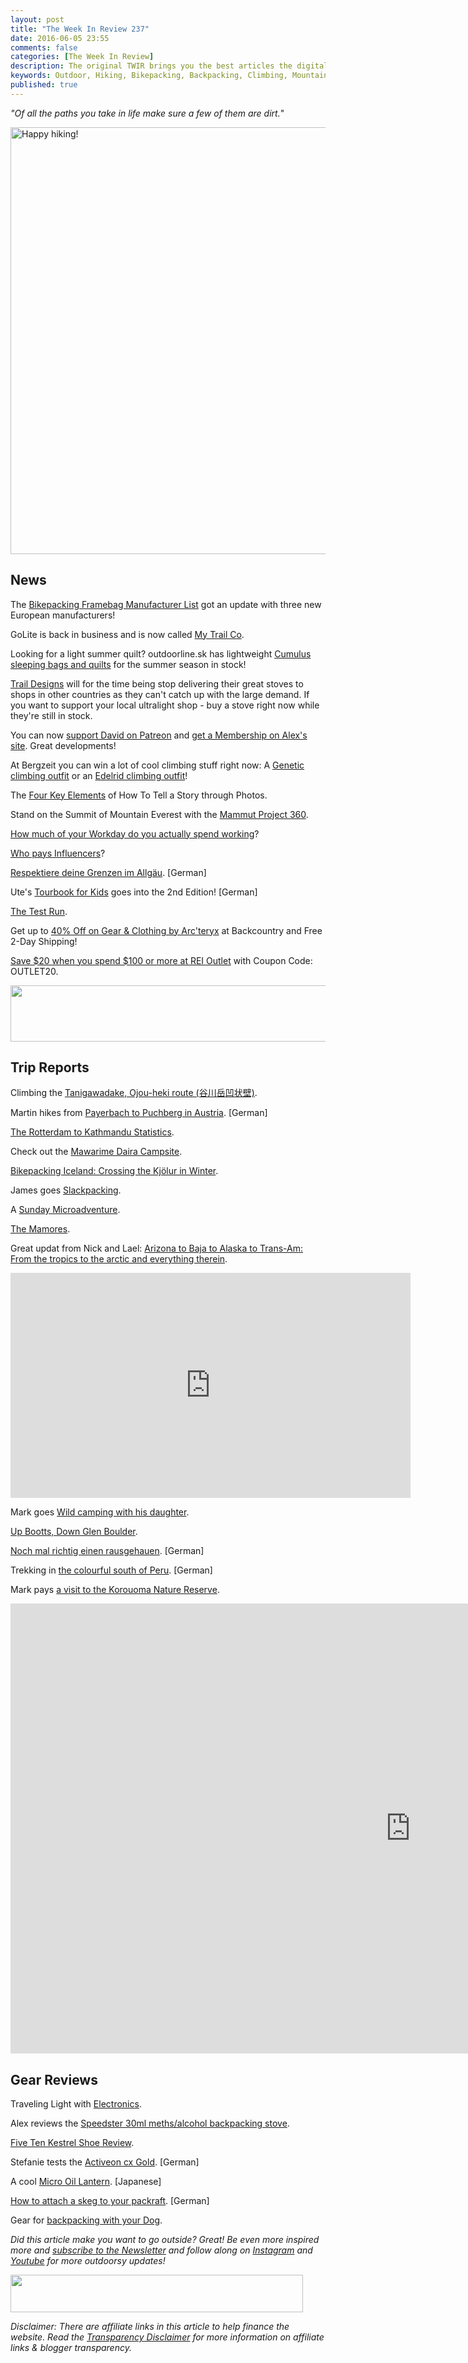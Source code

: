 ```yaml
---
layout: post
title: "The Week In Review 237"
date: 2016-06-05 23:55
comments: false
categories: [The Week In Review]
description: The original TWIR brings you the best articles the digital outdoors had to offer in the past week.
keywords: Outdoor, Hiking, Bikepacking, Backpacking, Climbing, Mountaineering, Camping, Trekking, Wandern, Reisen, Travel
published: true
---
```


*"Of all the paths you take in life make sure a few of them are dirt.*"

<a data-flickr-embed="true"  href="https://www.flickr.com/photos/hendrikmorkel/26634876793/in/dateposted/" title="Happy hiking!"><img src="https://c2.staticflickr.com/8/7674/26634876793_253babe29e_b.jpg" width="1024" height="683" alt="Happy hiking!"></a><script async src="//embedr.flickr.com/assets/client-code.js" charset="utf-8"></script>

<!-- more --> 

## News

The [Bikepacking Framebag Manufacturer List](https://hikinginfinland.com/2015/02/bikepacking-bag-manufacturers.html) got an update with three new European manufacturers!

GoLite is back in business and is now called [My Trail Co](http://mytrailco.com).

Looking for a light summer quilt? outdoorline.sk has lightweight [Cumulus sleeping bags and quilts](https://www.outdoorline.sk/en/15_cumulus) for the summer season in stock!

[Trail Designs](https://www.traildesigns.com) will for the time being stop delivering their great stoves to shops in other countries as they can't catch up with the large demand. If you want to support your local ultralight shop - buy a stove right now while they're still in stock.

You can now [support David on Patreon](http://www.davidlintern.com/blog/2016/6/5/paying-attention) and [get a Membership on Alex's site](http://www.alexroddie.com/2016/06/announcing-membership.html). Great developments!

At Bergzeit you can win a lot of cool climbing stuff right now: A [Genetic climbing outfit](http://www.bergzeit.de/magazin/glueckspilz/gewinnspiel/?utm_source=publishen&utm_medium=referral&utm_campaign=gp_1606) or an [Edelrid climbing outfit](https://www.bergzeit.de/magazin/fotocontest/edelrid-kletteroutfit/?utm_source=publishen&utm_medium=referral&utm_campaign=fc_1606)!

The [Four Key Elements](http://blog.jpegmini.com/the-four-key-elements-of-how-to-tell-a-story-through-photos/) of How To Tell a Story through Photos.

Stand on the Summit of Mountain Everest with the [Mammut Project 360](http://project360.mammut.ch/en/#route/mount-everest/south-route/1/details).

[How much of your Workday do you actually spend working](https://contently.com/strategist/2016/05/09/infographic-much-workday-spend-actually-working/)?

[Who pays Influencers](http://whopaysinfluencers.com)?

[Respektiere deine Grenzen im Allgäu](https://freieberge.wordpress.com/2016/06/03/respektiere-deine-grenzen-im-allgaeu/). [German]

Ute's [Tourbook for Kids](http://www.zwerg-am-berg.de/tourenbuch-fuer-kinder-zum-stempeln/) goes into the 2nd Edition! [German]

[The Test Run](http://unclippedadventure.com/wp/episode-4-the-test-run/).

Get up to [40% Off on Gear & Clothing by Arc'teryx](http://www.avantlink.com/click.php?tt=ml&ti=49133&pw=73183) at Backcountry and Free 2-Day Shipping!

[Save $20 when you spend $100 or more at REI Outlet](http://www.avantlink.com/click.php?tt=ml&ti=264573&pw=73183) with Coupon Code: OUTLET20.

<a href="http://www.avantlink.com/click.php?tt=ml&amp;ti=467613&amp;pw=73183"><img src="//www.avantlink.com/gbi/13661/467613/55699/73183/image.jpg" width="728" height="90" style="border: 0px;" alt="" /></a>

## Trip Reports

Climbing the [Tanigawadake, Ojou-heki route (谷川岳凹状壁)](http://climbjapan.blogspot.fi/2016/06/tanigawadake-ojou-heki-route.html).

Martin hikes from [Payerbach to Puchberg in Austria](http://www.gehlebt.at/schneeberg-rax-backstage/). [German]

[The Rotterdam to Kathmandu Statistics](http://www.twistingspokes.com/journey-rotterdam-kathmandu-statistics/).

Check out the [Mawarime Daira Campsite](http://ridgelineimages.com/musings/mawarime-daira-campsite/).

[Bikepacking Iceland: Crossing the Kjölur in Winter](http://bikepackersmagazine.com/iceland-bikepacking-winter/).

James goes [Slackpacking](https://backpackingbongos.wordpress.com/2016/06/05/slackpacking-nidderdale/).

A [Sunday Microadventure](http://www.oooyeah.de/saechsische-schweiz/).

[The Mamores](https://runrideandsleepoutside.wordpress.com/2016/06/05/the-mamores-the-mountains-that-stole-my-trousers/).

Great updat from Nick and Lael: [Arizona to Baja to Alaska to Trans-Am: From the tropics to the arctic and everything therein](https://gypsybytrade.wordpress.com/2016/06/04/arizona-to-baja-to-alaska-to-trans-am-from-the-tropics-to-the-arctic-and-everything-therein/).

<iframe src="https://player.vimeo.com/video/167069783?title=0&byline=0&portrait=0&badge=0" width="640" height="360" frameborder="0" webkitallowfullscreen mozallowfullscreen allowfullscreen></iframe>

Mark goes [Wild camping with his daughter](https://beatingthebounds.wordpress.com/2016/05/26/wild-camping-with-a/).

[Up Bootts, Down Glen Boulder](http://dailey7779.blogspot.fi/2016/05/isolation-up-bootts-down-glen-boulder.html).

[Noch mal richtig einen rausgehauen](https://kritzelkraxel.net/2016/06/02/noch-mal-richtig-einen-rausgehauen/). [German]

Trekking in [the colourful south of Peru](http://geraldtrekkt.blogspot.fi/2016/06/boliviens-bunter-suden.html). [German]

Mark pays [a visit to the Korouoma Nature Reserve](http://www.backpackingnorth.com/blog/2016/5/31/there-and-back-again).

<iframe width="1280" height="720" src="https://www.youtube.com/embed/tT3hyLvYNNo" frameborder="0" allowfullscreen></iframe>

## Gear Reviews

Traveling Light with [Electronics](https://brooksreview.net/2016/05/travel-electronics/).

Alex reviews the [Speedster 30ml meths/alcohol backpacking stove](http://www.alexroddie.com/2016/05/gear-review-speedster-30ml-methsalcohol-backpacking-stove.html).

[Five Ten Kestrel Shoe Review](http://bikepackersmagazine.com/review-five-ten-kestrel-shoes/).

Stefanie tests the [Activeon cx Gold](http://www.gipfel-glueck.de/test-action-kamera/). [German]

A cool [Micro Oil Lantern](http://tetk.seesaa.net/article/438602511.html). [Japanese]

[How to attach a skeg to your packraft](http://www.packrafting.de/2016/06/how-to-anbringen-einer-richtungsflosse.html). [German]

Gear for [backpacking with your Dog](http://www.thegearcaster.com/2016/06/gear-for-backpacking-with-your-dog.html).


*Did this article make you want to go outside? Great! Be even more inspired more and [subscribe to the Newsletter](http://hikinginfinland.us2.list-manage1.com/subscribe?u=b29c2acd04d959eace48da780&id=46b5d0326f) and follow along on [Instagram](https://instagram.com/hendrikm/) and [Youtube](https://www.youtube.com/user/Habichtshorst/) for more outdoorsy updates!*

<a href="http://www.avantlink.com/click.php?tt=ml&amp;ti=28933&amp;pw=73183"><img src="//www.avantlink.com/gbi/10060/28933/55699/73183/image.jpg" width="468" height="60" style="border: 0px;" alt="" /></a>

*Disclaimer:  There are affiliate links in this article to help finance the website. Read the [Transparency Disclaimer](https://hikinginfinland.com/about/) for more information on affiliate links & blogger transparency.*